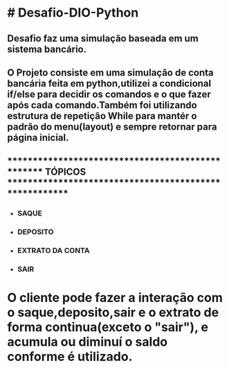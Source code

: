 
# # Desafio-DIO-Python
 
## Desafio faz uma simulação baseada em um sistema bancário. ##
    
  ## O Projeto consiste em uma simulação de conta bancária feita em python,utilizei a condicional if/else para decidir os comandos e o que fazer após cada comando.Também foi utilizando estrutura de repetição While para mantér o padrão do menu(layout) e sempre retornar para página inicial.

## ************************************************* TÓPICOS ******************************************************
- ### SAQUE
- ### DEPOSITO
- ### EXTRATO DA CONTA
- ### SAIR

# O cliente pode fazer a interação com o saque,deposito,sair e o extrato de forma continua(exceto o "sair"), e acumula ou diminuí o saldo conforme é utilizado. #




